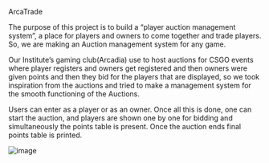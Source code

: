ArcaTrade


The purpose of this project is to build a “player auction management system”, a place for players and owners to come together and trade players. So, we are making an Auction management system for any game.

Our Institute’s gaming club(Arcadia) use to host auctions for CSGO events where player registers and owners get registered and then owners were given points and then they bid for the players that are displayed, so we took inspiration from the auctions and tried to make a management system for the smooth functioning of the Auctions.

Users can enter as a player or as an owner. Once all this is done, one can start the auction, and players are shown one by one for bidding and simultaneously the points table is present. Once the auction ends final points table is printed.

![image](https://user-images.githubusercontent.com/56160262/117528811-c4e12280-aff1-11eb-885a-6cac6526a94c.png)

